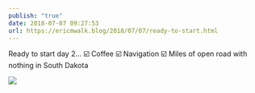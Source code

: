 ```yaml
---
publish: "true"
date: 2018-07-07 09:27:53
url: https://ericmwalk.blog/2018/07/07/ready-to-start.html
---
```


Ready to start day 2...
☑️ Coffee
☑️ Navigation
☑️ Miles of open road with nothing in South Dakota

![](https://ericmwalk.blog/uploads/2022/f27202277b.jpg)

